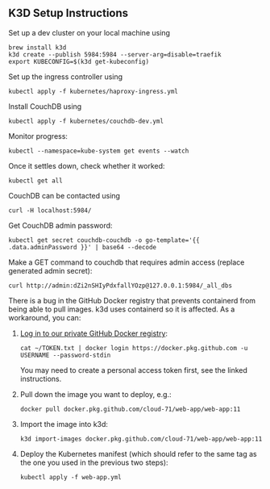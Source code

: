 ## K3D Setup Instructions

Set up a dev cluster on your local machine using

    brew install k3d
    k3d create --publish 5984:5984 --server-arg=disable=traefik
    export KUBECONFIG=$(k3d get-kubeconfig)

Set up the ingress controller using

    kubectl apply -f kubernetes/haproxy-ingress.yml

Install CouchDB using

    kubectl apply -f kubernetes/couchdb-dev.yml

Monitor progress:

    kubectl --namespace=kube-system get events --watch

Once it settles down, check whether it worked:

    kubectl get all

CouchDB can be contacted using

    curl -H localhost:5984/


Get CouchDB admin password:

    kubectl get secret couchdb-couchdb -o go-template='{{ .data.adminPassword }}' | base64 --decode


Make a GET command to couchdb that requires admin access (replace generated admin secret):

    curl http://admin:dZi2nSHIyPdxfallYOzp@127.0.0.1:5984/_all_dbs

There is a bug in the GitHub Docker registry that prevents containerd from
being able to pull images. k3d uses containerd so it is affected. As a workaround, you can:

1. [Log in to our private GitHub Docker registry](docker-login):

       cat ~/TOKEN.txt | docker login https://docker.pkg.github.com -u USERNAME --password-stdin

   You may need to create a personal access token first, see the linked
   instructions.

2. Pull down the image you want to deploy, e.g.:

       docker pull docker.pkg.github.com/cloud-71/web-app/web-app:11

3. Import the image into k3d:

       k3d import-images docker.pkg.github.com/cloud-71/web-app/web-app:11

4. Deploy the Kubernetes manifest (which should refer to the same tag as the
   one you used in the previous two steps):

       kubectl apply -f web-app.yml
        
[docker-login]: https://help.github.com/en/packages/using-github-packages-with-your-projects-ecosystem/configuring-docker-for-use-with-github-packages#authenticating-to-github-packages
